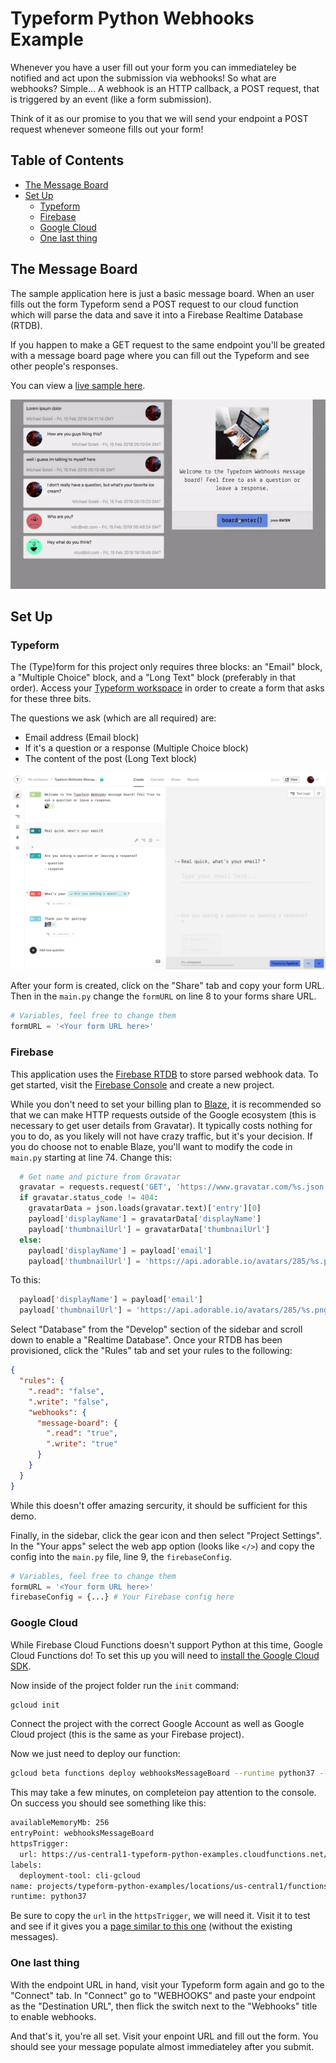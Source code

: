 # Typeform Python Webhooks Example

Whenever you have a user fill out your form you can immediateley be notified and act upon the submission via webhooks! So what are webhooks? Simple... A webhook is an HTTP callback, a POST request, that is triggered by an event (like a form submission).

Think of it as our promise to you that we will send your endpoint a POST request whenever someone fills out your form!

## Table of Contents

* [The Message Board](#the-message-board)
* [Set Up](#set-up)
  * [Typeform](#typeform)
  * [Firebase](#firebase)
  * [Google Cloud](#google-cloud)
  * [One last thing](#one-last-thing)

## The Message Board

The sample application here is just a basic message board. When an user fills out the form Typeform send a POST request to our cloud function which will parse the data and save it into a Firebase Realtime Database (RTDB).

If you happen to make a GET request to the same endpoint you'll be greated with a message board page where you can fill out the Typeform and see other people's responses.

You can view a [live sample here](https://us-central1-typeform-python-examples.cloudfunctions.net/webhooksMessageBoard).

![Typeform Webhooks Demo](./images/webhook.gif "Typeform Webhooks Demo")

## Set Up

### Typeform

The (Type)form for this project only requires three blocks: an "Email" block, a "Multiple Choice" block, and a "Long Text" block (preferably in that order). Access your [Typeform workspace](http://admin.typeform.com/login) in order to create a form that asks for these three bits.

The questions we ask (which are all required) are:

* Email address (Email block)
* If it's a question or a response (Multiple Choice block)
* The content of the post (Long Text block)

![Typeform Create Form](./images/typeform.png "Typeform Create Form")

After your form is created, click on the "Share" tab and copy your form URL. Then in the `main.py` change the `formURL` on line 8 to your forms share URL.

```Python
# Variables, feel free to change them
formURL = '<Your form URL here>'
```

### Firebase

This application uses the [Firebase RTDB](https://firebase.google.com/docs/database/) to store parsed webhook data. To get started, visit the [Firebase Console](https://console.firebase.google.com/) and create a new project.

While you don't need to set your billing plan to [Blaze](https://firebase.google.com/pricing/), it is recommended so that we can make HTTP requests outside of the Google ecosystem (this is necessary to get user details from Gravatar). It typically costs nothing for you to do, as you likely will not have crazy traffic, but it's your decision. If you do choose not to enable Blaze, you'll want to modify the code in `main.py` starting at line 74. Change this:

```Python
  # Get name and picture from Gravatar
  gravatar = requests.request('GET', 'https://www.gravatar.com/%s.json' % hashlib.md5(payload['email'].encode('utf-8')).hexdigest())
  if gravatar.status_code != 404:
    gravatarData = json.loads(gravatar.text)['entry'][0]
    payload['displayName'] = gravatarData['displayName']
    payload['thumbnailUrl'] = gravatarData['thumbnailUrl']
  else:
    payload['displayName'] = payload['email']
    payload['thumbnailUrl'] = 'https://api.adorable.io/avatars/285/%s.png' % payload['email']
```

To this:

```Python
  payload['displayName'] = payload['email']
  payload['thumbnailUrl'] = 'https://api.adorable.io/avatars/285/%s.png' % payload['email']
```

Select "Database" from the "Develop" section of the sidebar and scroll down to enable a "Realtime Database". Once your RTDB has been provisioned, click the "Rules" tab and set your rules to the following:

```JSON
{
  "rules": {
    ".read": "false",
    ".write": "false",
    "webhooks": {
      "message-board": {
        ".read": "true",
        ".write": "true"
      }
    }
  }
}
```

While this doesn't offer amazing sercurity, it should be sufficient for this demo.

Finally, in the sidebar, click the gear icon and then select "Project Settings". In the "Your apps" select the web app option (looks like `</>`) and copy the config into the `main.py` file, line 9, the `firebaseConfig`.

```Python
# Variables, feel free to change them
formURL = '<Your form URL here>'
firebaseConfig = {...} # Your Firebase config here
```

### Google Cloud

While Firebase Cloud Functions doesn't support Python at this time, Google Cloud Functions do! To set this up you will need to [install the Google Cloud SDK](https://cloud.google.com/sdk/docs/quickstarts).

Now inside of the project folder run the `init` command:

```Bash
gcloud init
```

Connect the project with the correct Google Account as well as Google Cloud project (this is the same as your Firebase project).

Now we just need to deploy our function:

```Bash
gcloud beta functions deploy webhooksMessageBoard --runtime python37 --trigger-http
```

This may take a few minutes, on completeion pay attention to the console. On success you should see something like this:

```Bash
availableMemoryMb: 256
entryPoint: webhooksMessageBoard
httpsTrigger:
  url: https://us-central1-typeform-python-examples.cloudfunctions.net/webhooksMessageBoard
labels:
  deployment-tool: cli-gcloud
name: projects/typeform-python-examples/locations/us-central1/functions/webhooksMessageBoard
runtime: python37
```

Be sure to copy the `url` in the `httpsTrigger`, we will need it. Visit it to test and see if it gives you a [page similar to this one](https://us-central1-typeform-python-examples.cloudfunctions.net/webhooksMessageBoard) (without the existing messages).

### One last thing

With the endpoint URL in hand, visit your Typeform form again and go to the "Connect" tab. In "Connect" go to "WEBHOOKS" and paste your endpoint as the "Destination URL", then flick the switch next to the "Webhooks" title to enable webhooks.

And that's it, you're all set. Visit your enpoint URL and fill out the form. You should see your message populate almost immediateley after you submit.